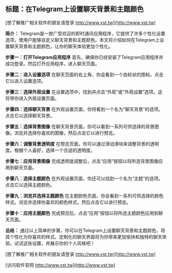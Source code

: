 ## **标题：在Telegram上设置聊天背景和主题颜色**

[想了解推广相关软件的朋友请登录 http://www.vst.tw](http://www.vst.tw)

**简介：**
Telegram是一款广受欢迎的即时通讯应用程序，它提供了许多个性化设置选项，使用户能够自定义聊天背景和主题颜色。本文将介绍如何在Telegram上设置聊天背景和主题颜色，让你的聊天体验更加个性化。

**步骤一：打开Telegram应用程序**
首先，确保你已经安装了Telegram应用程序并成功登录。然后打开应用程序，进入聊天页面。

**步骤二：进入设置选项**
在聊天页面的右上角，你会看到一个齿轮状的图标。点击它以进入设置选项。

**步骤三：选择外观设置**
在设置选项中，找到并点击“外观”或“外观设置”选项。这将带你进入外观设置页面。

**步骤四：选择聊天背景**
在外观设置页面，你将看到一个名为“聊天背景”的选项。点击它以选择聊天背景。

**步骤五：选择背景图像**
在聊天背景页面，你可以看到一系列可供选择的背景图像。浏览并选择你喜欢的图像，然后点击它以进行预览。

**步骤六：调整背景透明度**
在预览页面，你可以通过滑动滑块来调整背景的透明度。根据个人喜好，选择一个合适的透明度。

**步骤七：应用背景图像**
完成透明度调整后，点击“应用”按钮以将所选背景图像应用到聊天页面。

**步骤八：选择主题颜色**
在外观设置页面，你还可以找到一个名为“主题”的选项。点击它以选择主题颜色。

**步骤九：浏览并选择主题颜色**
在主题颜色页面，你会看到一系列可供选择的颜色样式。浏览并选择你喜欢的颜色样式，然后点击它以进行预览。

**步骤十：应用主题颜色**
完成预览后，点击“应用”按钮以将所选主题颜色应用到聊天页面。

**总结：**
通过以上简单的步骤，你可以在Telegram上设置聊天背景和主题颜色，将其个性化为你喜欢的样式。定制化的聊天界面将为你带来更加愉快和独特的聊天体验。试试这些设置，并展示你的个人风格吧！

[想了解推广相关软件的朋友请登录 http://www.vst.tw](http://www.vst.tw)


[访问软件官网 http://www.vst.tw](http://www.vst.tw)
